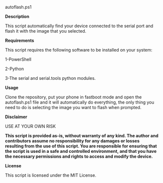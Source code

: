 autoflash.ps1

**Description**

This script automatically find your device connected to the serial port and flash it with the image that you selected.

**Requirements**

This script requires the following software to be installed on your system:

1-PowerShell

2-Python

3-The serial and serial.tools python modules.

**Usage**

Clone the repository, put your phone in fastboot mode and open the autoflash.ps1 file and it will automatically do everything, the only thing you need to do is selecting the image you want to flash when prompted.

**Disclaimer**

USE AT YOUR OWN RISK

**This script is provided as-is, without warranty of any kind. The author and contributors assume no responsibility for any damages or losses resulting from the use of this script. You are responsible for ensuring that the script is used in a safe and controlled environment, and that you have the necessary permissions and rights to access and modify the device.**

**License**

This script is licensed under the MIT License.


